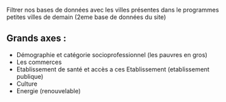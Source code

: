 
Filtrer nos bases de données avec les villes présentes dans le programmes petites villes de demain (2eme base de données du site)

## Grands axes :

- Démographie et catégorie socioprofessionnel (les pauvres en gros)
- Les commerces
- Etablissement de santé et accès a ces Etablissement (etablissement publique)
- Culture
- Energie (renouvelable)